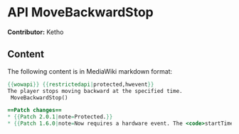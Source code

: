 # API MoveBackwardStop

**Contributor:** Ketho

## Content

The following content is in MediaWiki markdown format:

```mediawiki
{{wowapi}} {{restrictedapi|protected,hwevent}}
The player stops moving backward at the specified time.
 MoveBackwardStop()

==Patch changes==
* {{Patch 2.0.1|note=Protected.}}
* {{Patch 1.6.0|note=Now requires a hardware event. The <code>startTime</code> parameter seems to be ignored.}}
```